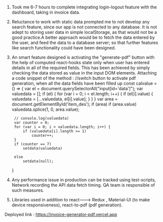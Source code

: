 1. Took me 6-7 hours to complete integrating login-logout feature with the dashboard, taking in invoice data.

2. Reluctance to work with static data prompted me to not develop any search feature, since our app is not connected to any database. It is not adept to storing user data in simple localStorage, as that would not be a good practice.A better approach would be to fetch the data entered by the user, and feed the data to a database server; so that further features like search functionality could have been designed.

3. An smart feature designed is activating the "generate-pdf" button with the help of computed react-hooks state only when user has entered details in all of the required fields. This has been achieved by simply checking the data stored as value in the input DOM elements.
Attaching a code snippet of the method :
//switch button to activate pdf generation, when all the data fields have been filled up
    const calvalue = () => {
        var el = document.querySelectorAll("input[id='data']");
        var valuedata = [];
        if (el) {
            for (var i = 0; i < el.length; i++) {
                if (el[i].value) {
                    valuedata = [...valuedata, el[i].value];
                }
            }
        }
        var area = document.getElementById('item_des');
        if (area)
            if (area.value)
                valuedata.splice(1, 0, area.value);

        // console.log(valuedata)
        var counter = 0;
        for (var i = 0; i < valuedata.length; i++) {
            if (valuedata[i].length >= 1)
                counter++;
        }
        if (counter == 7)
            setdata(valuedata)

        else
            setdata(null);
    }

4. Any performance issue in production can be tracked using test-scripts, Network recording the API data fetch timing. QA team is responsible of such measures.
5. Libraries used in addition to react---> Redux , Material-UI (to make device responsiveness), react-to-pdf (pdf generation).

Deployed link : https://invoice-generator-pdf.vercel.app